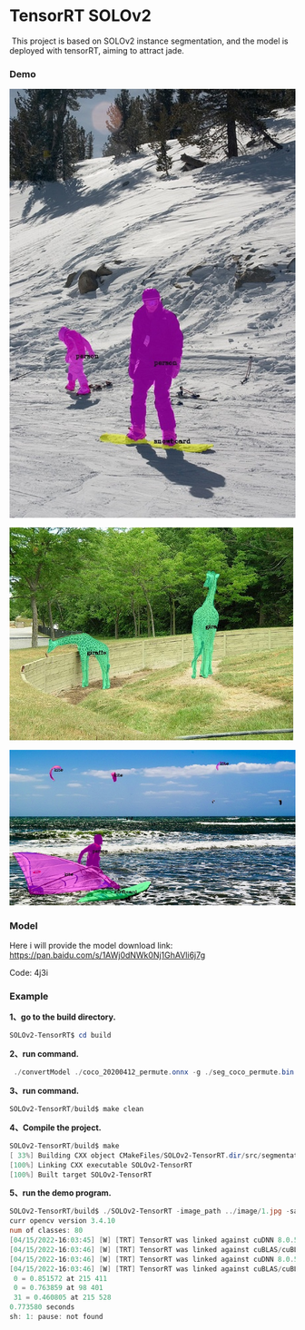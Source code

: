 

# TensorRT  SOLOv2

​		This project is based on SOLOv2 instance segmentation, and the model is deployed with tensorRT, aiming to attract jade.

### Demo

<img src="./image/result1.jpg" alt="result1" style="zoom:120%;" />

![result3](./image/result3.jpg)

<img src="./image/result2.jpg" alt="result2" style="zoom:80%;" />



### Model

Here i will provide the model download link:  https://pan.baidu.com/s/1AWj0dNWk0Nj1GhAVli6j7g

Code: 4j3i

### Example

**1、go to the build directory.**

```powershell
SOLOv2-TensorRT$ cd build
```

**2、run command.**

```powershell
 ./convertModel ./coco_20200412_permute.onnx -g ./seg_coco_permute.bin
```

**3、run command.**

```powershell
SOLOv2-TensorRT/build$ make clean
```

**4、Compile the project.**

```powershell
SOLOv2-TensorRT/build$ make
[ 33%] Building CXX object CMakeFiles/SOLOv2-TensorRT.dir/src/segmentation_trt.cpp.o
[100%] Linking CXX executable SOLOv2-TensorRT
[100%] Built target SOLOv2-TensorRT
```

**5、run the demo program.**

```powershell
SOLOv2-TensorRT/build$ ./SOLOv2-TensorRT -image_path ../image/1.jpg -save_path demo1.jpg
curr opencv version 3.4.10
num of classes: 80
[04/15/2022-16:03:45] [W] [TRT] TensorRT was linked against cuDNN 8.0.5 but loaded cuDNN 8.0.2
[04/15/2022-16:03:46] [W] [TRT] TensorRT was linked against cuBLAS/cuBLAS LT 11.2.0 but loaded cuBLAS/cuBLAS LT 11.1.0
[04/15/2022-16:03:46] [W] [TRT] TensorRT was linked against cuDNN 8.0.5 but loaded cuDNN 8.0.2
[04/15/2022-16:03:46] [W] [TRT] TensorRT was linked against cuBLAS/cuBLAS LT 11.2.0 but loaded cuBLAS/cuBLAS LT 11.1.0
 0 = 0.851572 at 215 411
 0 = 0.763859 at 98 401
 31 = 0.460805 at 215 528
0.773580 seconds
sh: 1: pause: not found
```

